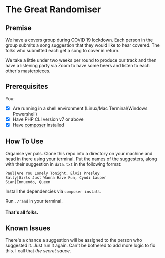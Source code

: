 # The Great Randomiser

## Premise

We have a covers group during COVID 19 lockdown.
Each person in the group submits a song suggestion that they would like to hear covered.
The folks who submitted each get a song to cover in return.

We take a little under two weeks per round to produce our track and then have a listening party via Zoom to have some beers and listen to each other's masterpieces.

## Prerequisites

You:
- [x] Are running in a shell environment (Linux/Mac Terminal/Windows Powershell)
- [x] Have PHP CLI version v7 or above
- [x] Have [composer](https://getcomposer.org/) installed

## How To Use

Organise yer pals. Clone this repo into a directory on your machine and head in there using your terminal. Put the names of the suggesters, along with their suggestion in `data.txt` in the following format:

```text
Paul|Are You Lonely Tonight, Elvis Presley
Sally|Girls Just Wanna Have Fun, Cyndi Lauper
Sian|Innuendo, Queen
```

Install the dependencies via `composer install`.

Run `./rand` in your terminal.

#### That's all folks.

## Known Issues

There's a chance a suggestion will be assigned to the person who suggested it. Just run it again. Can't be bothered to add more logic to fix this. I call that *the secret sauce*.
